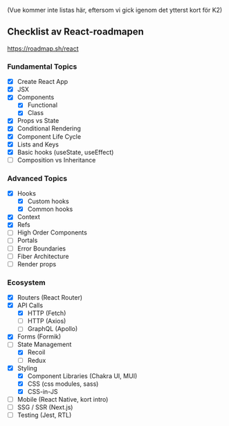 (Vue kommer inte listas här, eftersom vi gick igenom det ytterst kort för K2)

## Checklist av React-roadmapen
https://roadmap.sh/react

### Fundamental Topics
- [x] Create React App
- [x] JSX
- [x] Components
    - [x] Functional
    - [x] Class
- [x] Props vs State
- [x] Conditional Rendering
- [x] Component Life Cycle
- [x] Lists and Keys
- [x] Basic hooks (useState, useEffect)
- [ ] Composition vs Inheritance

### Advanced Topics
- [x] Hooks
    - [x] Custom hooks
    - [x] Common hooks
- [x] Context
- [x] Refs
- [ ] High Order Components
- [ ] Portals
- [ ] Error Boundaries
- [ ] Fiber Architecture 
- [ ] Render props

### Ecosystem
- [x] Routers (React Router)
- [x] API Calls
    - [x] HTTP (Fetch)
    - [ ] HTTP (Axios) 
    - [ ] GraphQL (Apollo)
- [x] Forms (Formik)
- [ ] State Management
    - [x] Recoil
    - [ ] Redux
- [x] Styling
    - [x] Component Libraries (Chakra UI, MUI)
    - [x] CSS (css modules, sass)
    - [x] CSS-in-JS
- [ ] Mobile (React Native, kort intro)
- [ ] SSG / SSR (Next.js)
- [ ] Testing (Jest, RTL)